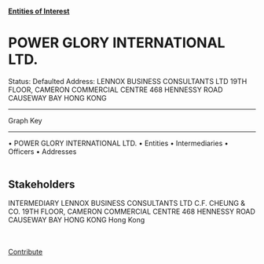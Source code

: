 #### [Entities of Interest](/list.html)
<link rel="stylesheet" type="text/css" href="../../assets/style.css">

<style>
body{background-image:url("http://eoi-graphs.s3-website-eu-west-1.amazonaws.com/POWER_GLORY_INTERNATIONAL_LTD..png");background-repeat: no-repeat;background-size: contain;}
.markdown>p>span{background-color: white;}
</style>

# POWER GLORY INTERNATIONAL LTD.
<span>Status: Defaulted
Address: LENNOX BUSINESS CONSULTANTS LTD 19TH FLOOR, CAMERON COMMERCIAL CENTRE 468 HENNESSY ROAD CAUSEWAY BAY HONG KONG
</span>

---



<div class="legend">
Graph Key
<hr>
<span class="focus">• POWER GLORY INTERNATIONAL LTD.</span>
<span class="entity">• Entities</span>
<span class="intermediary">• Intermediaries</span>
<span class="officer">• Officers</span>
<span class="address">• Addresses</span>
</div><br>


## Stakeholders
<span>INTERMEDIARY
LENNOX BUSINESS CONSULTANTS LTD
C.F. CHEUNG & CO. 19TH FLOOR, CAMERON COMMERCIAL CENTRE 468 HENNESSY ROAD CAUSEWAY BAY HONG KONG
Hong Kong
</span>


<br><br><a class="contribute_button" href="Readme.md">Contribute</a>